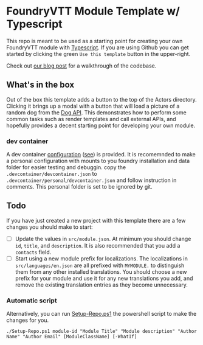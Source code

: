 # FoundryVTT Module Template w/ Typescript

This repo is meant to be used as a starting point for creating your own FoundryVTT module with [Typescript][2]. If you are using Github you can get started by clicking the green `Use this template` button in the upper-right.

Check out [our blog post][4] for a walkthrough of the codebase.

## What's in the box

Out of the box this template adds a button to the top of the Actors directory. Clicking it brings up a modal with a button that will load a picture of a random dog from the [Dog API][3]. This demonstrates how to perform some common tasks such as render templates and call external APIs, and hopefully provides a decent starting point for developing your own module.

### dev container

A dev container [configuration](.devcontainer/devcontainer.json) ([see][5]) is provided. It is recomemnded to make a personal configuration with mounts to you foundry installation and data folder for easier testing and debuggin. copy the `.devcontainer/devcontainer.json` to `.devcontainer/personal/devcontainer.json` and follow instruction in comments. This personal folder is set to be ignored by git.

## Todo

If you have just created a new project with this template there are a few changes you should make to start:

- [ ] Update the values in `src/module.json`. At minimum you should change `id`, `title`, and `description`. It is also recommended that you add a `contacts` field.
- [ ] Start using a new module prefix for localizations. The localizations in `src/languages/en.json` are all prefixed with `MYMODULE.` to distinguish them from any other installed translations. You should choose a new prefix for your module and use it for any new translations you add, and remove the existing translation entries as they become unnecessary.

### Automatic script

Alternatively, you can run [Setup-Repo.ps1](Setup-Repo.ps1) the powershell script to make the changes for you. 

```pwsh
./Setup-Repo.ps1 module-id "Module Title" "Module description" "Author Name" "Author Email" [ModuleClassName] [-WhatIf]
```

[1]: https://foundryvtt.com/
[2]: https://www.typescriptlang.org/
[3]: https://dog.ceo/dog-api/
[4]: https://bringingfire.com/blog/intro-to-foundry-module-development
[5]: https://code.visualstudio.com/docs/devcontainers/containers
